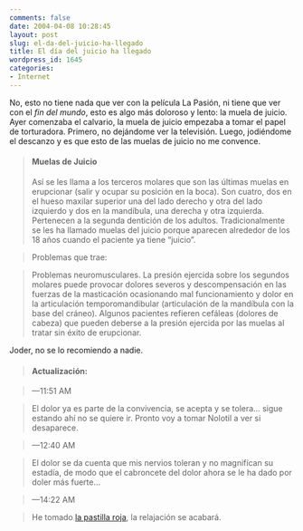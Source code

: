 ```yaml
---
comments: false
date: 2004-04-08 10:28:45
layout: post
slug: el-da-del-juicio-ha-llegado
title: El día del juicio ha llegado
wordpress_id: 1645
categories:
- Internet
---
```


No, esto no tiene nada que ver con la película La Pasión, ni tiene que ver con el _fin del mundo_, esto es algo más doloroso y lento: la muela de juicio. Ayer comenzaba el calvario, la muela de juicio empezaba a tomar el papel de torturadora. Primero, no dejándome ver la televisión. Luego, jodiéndome el descanzo y es que esto de las muelas de juicio no me convence.





> #### Muelas de Juicio
> 
> Así se les llama a los terceros molares que son las últimas muelas en erupcionar (salir y ocupar su posición en la boca). Son cuatro, dos en el hueso maxilar superior una del lado derecho y otra del lado izquierdo y dos en la mandíbula, una derecha y otra izquierda. Pertenecen a la segunda dentición de los adultos. Tradicionalmente se les ha llamado muelas del juicio porque aparecen alrededor de los 18 años cuando el paciente ya tiene “juicio”.
> 
> 


> 
> Problemas que trae:
> 
> 


> 
> Problemas neuromusculares. La presión ejercida sobre los segundos molares puede provocar dolores severos y descompensación en las fuerzas de la masticación ocasionando mal funcionamiento y dolor en la articulación temporomandibular (articulación de la mandíbula con la base del cráneo). Algunos pacientes refieren cefáleas (dolores de cabeza) que pueden deberse a la presión ejercida por las muelas al tratar sin éxito de erupcionar.





Joder, no se lo recomiendo a nadie.





> #### Actualización:
> 
> 


> 
> &mdash;11:51 AM
> 
> 


> 
> El dolor ya es parte de la convivencia, se acepta y se tolera… sigue estando ahí no se quiere ir. Pronto voy a tomar Nolotil a ver si desaparece.
> 
> 


> 
> &mdash;12:40 AM
> 
> 


> 
> El dolor se da cuenta que mis nervios toleran y no magnifícan su estadía, de modo que el cabroncete del dolor ahora se le ha dado por doler más fuerte…
> 
> 


> 
> &mdash;14:22 AM
> 
> 


> 
> He tomado [la pastilla roja](/archivos/categorias/linux/he_tomado_la_pastilla_roja.php), la relajación se acabará.
> 
> 






 
